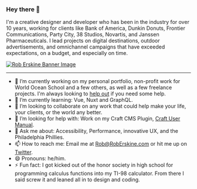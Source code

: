 ### Hey there 👋

I'm a creative designer and developer who has been in the industry for over 10 years, working for clients like Bank of America, Dunkin Donuts, Frontier Communications, Party City, 38 Studios, Novartis, and Janssen Pharmaceuticals. I lead projects on digital destinations, outdoor advertisements, and omnichannel campaigns that have exceeded expectations, on a budget, and especially on time. 

<a href="https://roberskine.com?utm_source=github" target="_blank">![Rob Erskine Banner Image](https://p198.p4.n0.cdn.getcloudapp.com/items/E0unGvbX/github-banner.jpg?v=f2fd34f8c387c929439345d807d8a878)</a>

---

- 🔭  I’m currently working on my personal portfolio, non-profit work for World Ocean School and a few others, as well as a few freelance projects. I'm always looking to [help out](mailto:rob@roberskine.com) if you need some help.
- 🌱  I’m currently learning: Vue, Nuxt and GraphQL.
- 👯  I’m looking to collaborate on any work that could help make your life, your clients, or the world any better.
- 🤔  I’m looking for help with: Work on my Craft CMS Plugin, [Craft User Manual](https://github.com/hillholliday/Craft-User-Manual).
- 💬  Ask me about: Accessibility, Performance, innovative UX, and the Philadelphia Phillies.
- 📫  How to reach me: Email me at [Rob@RobErskine.com](mailto:rob@roberskine.com) or hit me up on [Twitter](https://twitter.com/erskinerob).
- 😄  Pronouns: he/him.
- ⚡  Fun fact: I got kicked out of the honor society in high school for programming calculus functions into my TI-98 calculator. From there I said screw it and leaned all in to design and coding. 
